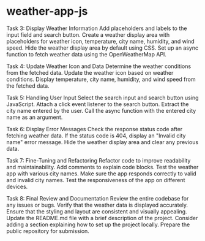 # weather-app-js

Task 3: Display Weather Information
Add placeholders and labels to the input field and search button.
Create a weather display area with placeholders for weather icon, temperature, city name, humidity, and wind speed.
Hide the weather display area by default using CSS.
Set up an async function to fetch weather data using the OpenWeatherMap API.

Task 4: Update Weather Icon and Data
Determine the weather conditions from the fetched data.
Update the weather icon based on weather conditions.
Display temperature, city name, humidity, and wind speed from the fetched data.

Task 5: Handling User Input
Select the search input and search button using JavaScript.
Attach a click event listener to the search button.
Extract the city name entered by the user.
Call the async function with the entered city name as an argument.

Task 6: Display Error Messages
Check the response status code after fetching weather data.
If the status code is 404, display an "Invalid city name" error message.
Hide the weather display area and clear any previous data.

Task 7: Fine-Tuning and Refactoring
Refactor code to improve readability and maintainability.
Add comments to explain code blocks.
Test the weather app with various city names.
Make sure the app responds correctly to valid and invalid city names.
Test the responsiveness of the app on different devices.

Task 8: Final Review and Documentation
Review the entire codebase for any issues or bugs.
Verify that the weather data is displayed accurately.
Ensure that the styling and layout are consistent and visually appealing.
Update the README.md file with a brief description of the project.
Consider adding a section explaining how to set up the project locally.
Prepare the public repository for submission.